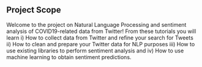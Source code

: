 ## Project Scope

Welcome to the project on Natural Language Processing and sentiment analysis of COVID19-related data from Twitter! From these tutorials you will learn i) How to collect data from Twitter and refine your search for Tweets ii) How to clean and prepare your Twitter data for NLP purposes iii) How to use existing libraries to perform sentiment analysis and iv) How to use machine learning to obtain sentiment predictions.
